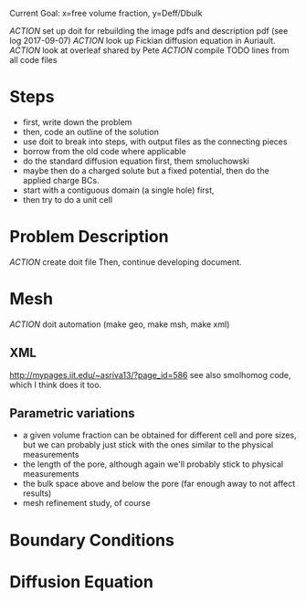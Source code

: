 Current Goal: x=free volume fraction, y=Deff/Dbulk

_ACTION_ set up doit for rebuilding the image pdfs and description pdf (see log 2017-09-07)
_ACTION_ look up Fickian diffusion equation in Auriault.
_ACTION_ look at overleaf shared by Pete
_ACTION_ compile TODO lines from all code files

# Steps
- first, write down the problem
- then, code an outline of the solution
- use doit to break into steps, with output files as the connecting pieces
- borrow from the old code where applicable
- do the standard diffusion equation first, them smoluchowski
- maybe then do a charged solute but a fixed potential, then do the applied charge BCs.
- start with a contiguous domain (a single hole) first,
- then try to do a unit cell

# Problem Description
_ACTION_ create doit file
Then, continue developing document.

# Mesh
_ACTION_ doit automation (make geo, make msh, make xml)

## XML
http://mypages.iit.edu/~asriva13/?page_id=586
see also smolhomog code, which I think does it too.

## Parametric variations
- a given volume fraction can be obtained for different cell and pore sizes, but we can probably just stick with the ones similar to the physical measurements
- the length of the pore, although again we'll probably stick to physical measurements
- the bulk space above and below the pore (far enough away to not affect results)
- mesh refinement study, of course

# Boundary Conditions

# Diffusion Equation
